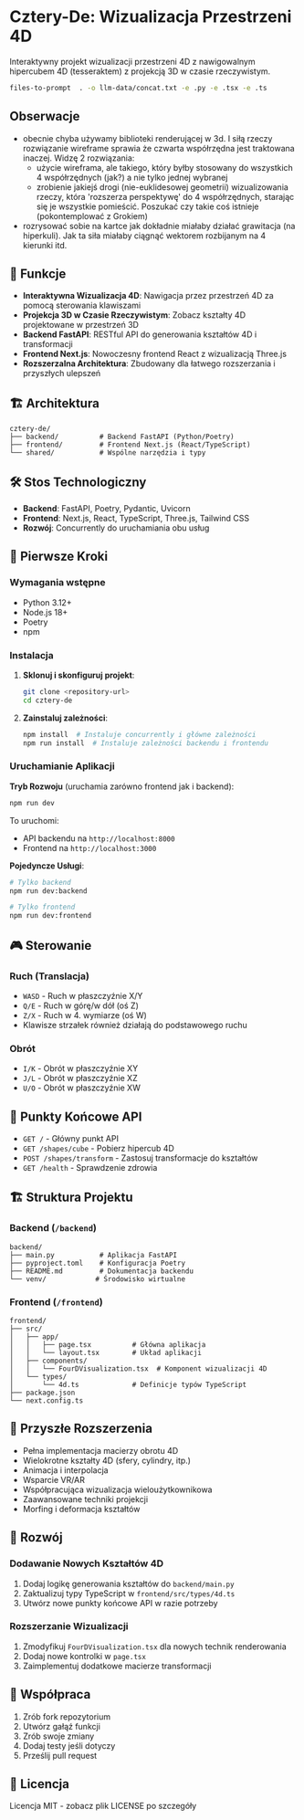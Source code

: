 # Cztery-De: Wizualizacja Przestrzeni 4D

Interaktywny projekt wizualizacji przestrzeni 4D z nawigowalnym hipercubem 4D (tesseraktem) z projekcją 3D w czasie rzeczywistym.

```bash
files-to-prompt  . -o llm-data/concat.txt -e .py -e .tsx -e .ts
```

## Obserwacje

- obecnie chyba używamy biblioteki renderującej w 3d. I siłą rzeczy rozwiązanie wireframe sprawia że czwarta współrzędna jest traktowana inaczej. Widzę 2 rozwiązania:
   - użycie wireframa, ale takiego, który byłby stosowany do wszystkich 4 współrzędnych (jak?) a nie tylko jednej wybranej
   - zrobienie jakiejś drogi (nie-euklidesowej geometrii) wizualizowania rzeczy, która 'rozszerza perspektywę' do 4 współrzędnych, starając się je wszystkie pomieścić. Poszukać czy takie coś istnieje (pokontemplować z Grokiem)
- rozrysować sobie na kartce jak dokładnie miałaby działać grawitacja (na hiperkuli). Jak ta siła miałaby ciągnąć wektorem rozbijanym na 4 kierunki itd.

## 🚀 Funkcje

- **Interaktywna Wizualizacja 4D**: Nawigacja przez przestrzeń 4D za pomocą sterowania klawiszami
- **Projekcja 3D w Czasie Rzeczywistym**: Zobacz kształty 4D projektowane w przestrzeń 3D
- **Backend FastAPI**: RESTful API do generowania kształtów 4D i transformacji
- **Frontend Next.js**: Nowoczesny frontend React z wizualizacją Three.js
- **Rozszerzalna Architektura**: Zbudowany dla łatwego rozszerzania i przyszłych ulepszeń

## 🏗️ Architektura

```
cztery-de/
├── backend/          # Backend FastAPI (Python/Poetry)
├── frontend/         # Frontend Next.js (React/TypeScript)
└── shared/           # Wspólne narzędzia i typy
```

## 🛠️ Stos Technologiczny

- **Backend**: FastAPI, Poetry, Pydantic, Uvicorn
- **Frontend**: Next.js, React, TypeScript, Three.js, Tailwind CSS
- **Rozwój**: Concurrently do uruchamiania obu usług

## 🚀 Pierwsze Kroki

### Wymagania wstępne

- Python 3.12+
- Node.js 18+
- Poetry
- npm

### Instalacja

1. **Sklonuj i skonfiguruj projekt**:
   ```bash
   git clone <repository-url>
   cd cztery-de
   ```

2. **Zainstaluj zależności**:
   ```bash
   npm install  # Instaluje concurrently i główne zależności
   npm run install  # Instaluje zależności backendu i frontendu
   ```

### Uruchamianie Aplikacji

**Tryb Rozwoju** (uruchamia zarówno frontend jak i backend):
```bash
npm run dev
```

To uruchomi:
- API backendu na `http://localhost:8000`
- Frontend na `http://localhost:3000`

**Pojedyncze Usługi**:
```bash
# Tylko backend
npm run dev:backend

# Tylko frontend
npm run dev:frontend
```

## 🎮 Sterowanie

### Ruch (Translacja)
- `WASD` - Ruch w płaszczyźnie X/Y
- `Q/E` - Ruch w górę/w dół (oś Z)
- `Z/X` - Ruch w 4. wymiarze (oś W)
- Klawisze strzałek również działają do podstawowego ruchu

### Obrót
- `I/K` - Obrót w płaszczyźnie XY
- `J/L` - Obrót w płaszczyźnie XZ
- `U/O` - Obrót w płaszczyźnie XW

## 🔧 Punkty Końcowe API

- `GET /` - Główny punkt API
- `GET /shapes/cube` - Pobierz hipercub 4D
- `POST /shapes/transform` - Zastosuj transformacje do kształtów
- `GET /health` - Sprawdzenie zdrowia

## 🏗️ Struktura Projektu

### Backend (`/backend`)
```
backend/
├── main.py           # Aplikacja FastAPI
├── pyproject.toml    # Konfiguracja Poetry
├── README.md         # Dokumentacja backendu
└── venv/            # Środowisko wirtualne
```

### Frontend (`/frontend`)
```
frontend/
├── src/
│   ├── app/
│   │   ├── page.tsx          # Główna aplikacja
│   │   └── layout.tsx        # Układ aplikacji
│   ├── components/
│   │   └── FourDVisualization.tsx  # Komponent wizualizacji 4D
│   └── types/
│       └── 4d.ts             # Definicje typów TypeScript
├── package.json
└── next.config.ts
```

## 🔮 Przyszłe Rozszerzenia

- Pełna implementacja macierzy obrotu 4D
- Wielokrotne kształty 4D (sfery, cylindry, itp.)
- Animacja i interpolacja
- Wsparcie VR/AR
- Współpracująca wizualizacja wieloużytkownikowa
- Zaawansowane techniki projekcji
- Morfing i deformacja kształtów

## 📝 Rozwój

### Dodawanie Nowych Kształtów 4D

1. Dodaj logikę generowania kształtów do `backend/main.py`
2. Zaktualizuj typy TypeScript w `frontend/src/types/4d.ts`
3. Utwórz nowe punkty końcowe API w razie potrzeby

### Rozszerzanie Wizualizacji

1. Zmodyfikuj `FourDVisualization.tsx` dla nowych technik renderowania
2. Dodaj nowe kontrolki w `page.tsx`
3. Zaimplementuj dodatkowe macierze transformacji

## 🤝 Współpraca

1. Zrób fork repozytorium
2. Utwórz gałąź funkcji
3. Zrób swoje zmiany
4. Dodaj testy jeśli dotyczy
5. Prześlij pull request

## 📄 Licencja

Licencja MIT - zobacz plik LICENSE po szczegóły
